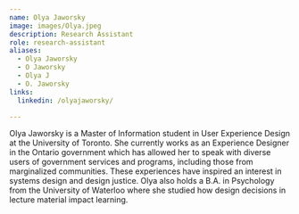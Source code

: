 ```yaml
---
name: Olya Jaworsky
image: images/Olya.jpeg
description: Research Assistant
role: research-assistant
aliases: 
  - Olya Jaworsky
  - O Jaworsky
  - Olya J
  - O. Jaworsky
links:
  linkedin: /olyajaworsky/

---
```


Olya Jaworsky is a Master of Information student in User Experience Design 
at the University of Toronto. She currently works as an Experience Designer 
in the Ontario government which has allowed her to speak with diverse users of 
government services and programs, including those from marginalized communities. 
These experiences have inspired an interest in systems design and design justice. 
Olya also holds a B.A. in Psychology from the University of Waterloo where she studied 
how design decisions in lecture material impact learning.